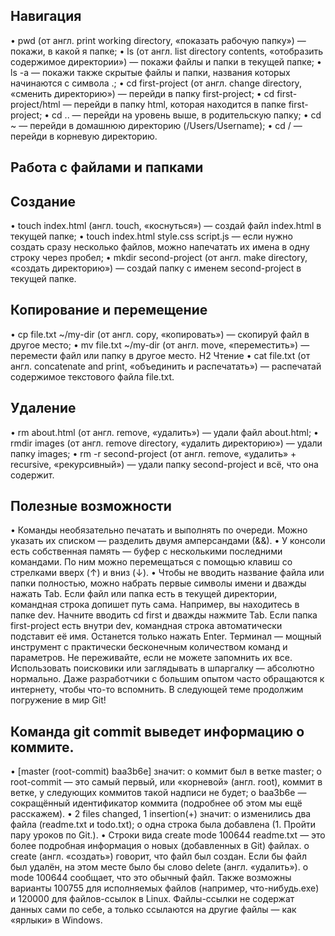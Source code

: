 ##                                                                               Навигация

• pwd (от англ. print working directory, «показать рабочую папку») — покажи, в какой я папке;
• ls (от англ. list directory contents, «отобразить содержимое директории») — покажи файлы и папки в текущей папке;
• ls -a — покажи также скрытые файлы и папки, названия которых начинаются с символа .;
• cd first-project (от англ. change directory, «сменить директорию») — перейди в папку first-project;
• cd first-project/html — перейди в папку html, которая находится в папке first-project;
• cd .. — перейди на уровень выше, в родительскую папку;
• cd ~ — перейди в домашнюю директорию (/Users/Username);
• cd / — перейди в корневую директорию.
##                                                                        Работа с файлами и папками
##                                                                                Создание
• touch index.html (англ. touch, «коснуться») — создай файл index.html в текущей папке;
• touch index.html style.css script.js — если нужно создать сразу несколько файлов, можно напечатать их имена в одну строку через пробел;
• mkdir second-project (от англ. make directory, «создать директорию») — создай папку с именем second-project в текущей папке.
##                                                                        Копирование и перемещение
• cp file.txt ~/my-dir (от англ. copy, «копировать») — скопируй файл в другое место;
• mv file.txt ~/my-dir (от англ. move, «переместить») — перемести файл или папку в другое место.
H2                                                                                   Чтение
• cat file.txt (от англ. concatenate and print, «объединить и распечатать») — распечатай содержимое текстового файла file.txt.
##                                                                                   Удаление
• rm about.html (от англ. remove, «удалить») — удали файл about.html;
• rmdir images (от англ. remove directory, «удалить директорию») — удали папку images;
• rm -r second-project (от англ. remove, «удалить» + recursive, «рекурсивный») — удали папку second-project и всё, что она содержит.
##                                                                             Полезные возможности
• Команды необязательно печатать и выполнять по очереди. Можно указать их списком — разделить двумя амперсандами (&&).
• У консоли есть собственная память — буфер с несколькими последними командами. По ним можно перемещаться с помощью клавиш со стрелками вверх (↑) и вниз (↓).
• Чтобы не вводить название файла или папки полностью, можно набрать первые символы имени и дважды нажать Tab. Если файл или папка есть в текущей директории, командная строка допишет путь сама. 
    Например, вы находитесь в папке dev. Начните вводить cd first и дважды нажмите Tab. Если папка first-project есть внутри dev, командная строка автоматически подставит её имя. Останется только нажать Enter. 
Терминал — мощный инструмент с практически бесконечным количеством команд и параметров. Не переживайте, если не можете запомнить их все. Использовать поисковики или заглядывать в шпаргалку — абсолютно нормально. Даже разработчики с большим опытом часто обращаются к интернету, чтобы что-то вспомнить. В следующей теме продолжим погружение в мир Git!
##                                                                    Команда git commit выведет информацию о коммите.
• [master (root-commit) baa3b6e] значит: 
o коммит был в ветке master;
o root-commit — это самый первый, или «корневой» (англ. root), коммит в ветке, у следующих коммитов такой надписи не будет;
o baa3b6e — сокращённый идентификатор коммита (подробнее об этом мы ещё расскажем).
• 2 files changed, 1 insertion(+) значит: 
o изменились два файла (readme.txt и todo.txt);
o одна строка была добавлена (1. Пройти пару уроков по Git.).
• Строки вида create mode 100644 readme.txt — это более подробная информация о новых (добавленных в Git) файлах. 
o create (англ. «создать») говорит, что файл был создан. Если бы файл был удалён, на этом месте было бы слово delete (англ. «удалить»).
o mode 100644 сообщает, что это обычный файл. Также возможны варианты 100755 для исполняемых файлов (например, что-нибудь.exe) и 120000 для файлов-ссылок в Linux. Файлы-ссылки не содержат данных сами по себе, а только ссылаются на другие файлы — как «ярлыки» в Windows.

